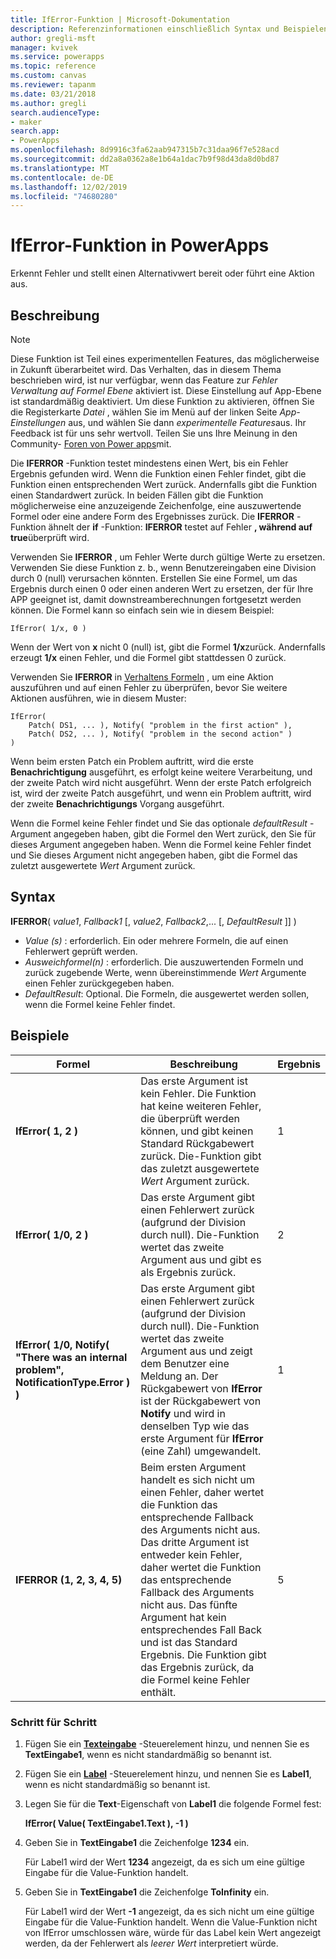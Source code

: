 ```yaml
---
title: IfError-Funktion | Microsoft-Dokumentation
description: Referenzinformationen einschließlich Syntax und Beispielen für die IfError-Funktion in PowerApps
author: gregli-msft
manager: kvivek
ms.service: powerapps
ms.topic: reference
ms.custom: canvas
ms.reviewer: tapanm
ms.date: 03/21/2018
ms.author: gregli
search.audienceType:
- maker
search.app:
- PowerApps
ms.openlocfilehash: 8d9916c3fa62aab947315b7c31daa96f7e528acd
ms.sourcegitcommit: dd2a8a0362a8e1b64a1dac7b9f98d43da8d0bd87
ms.translationtype: MT
ms.contentlocale: de-DE
ms.lasthandoff: 12/02/2019
ms.locfileid: "74680280"
---
```

# <a name="iferror-function-in-powerapps"></a>IfError-Funktion in PowerApps

Erkennt Fehler und stellt einen Alternativwert bereit oder führt eine Aktion aus.

## <a name="description"></a>Beschreibung

> [!NOTE]
> Diese Funktion ist Teil eines experimentellen Features, das möglicherweise in Zukunft überarbeitet wird. Das Verhalten, das in diesem Thema beschrieben wird, ist nur verfügbar, wenn das Feature zur *Fehler Verwaltung auf Formel Ebene* aktiviert ist. Diese Einstellung auf App-Ebene ist standardmäßig deaktiviert. Um diese Funktion zu aktivieren, öffnen Sie die Registerkarte *Datei* , wählen Sie im Menü auf der linken Seite *App-Einstellungen* aus, und wählen Sie dann *experimentelle Features*aus. Ihr Feedback ist für uns sehr wertvoll. Teilen Sie uns Ihre Meinung in den Community- [Foren von Power apps](https://powerusers.microsoft.com/t5/Expressions-and-Formulas/bd-p/How-To)mit.

Die **IFERROR** -Funktion testet mindestens einen Wert, bis ein Fehler Ergebnis gefunden wird. Wenn die Funktion einen Fehler findet, gibt die Funktion einen entsprechenden Wert zurück. Andernfalls gibt die Funktion einen Standardwert zurück. In beiden Fällen gibt die Funktion möglicherweise eine anzuzeigende Zeichenfolge, eine auszuwertende Formel oder eine andere Form des Ergebnisses zurück. Die **IFERROR** -Funktion ähnelt der **if** -Funktion: **IFERROR** testet auf Fehler **, während auf** **true**überprüft wird.

Verwenden Sie **IFERROR** , um Fehler Werte durch gültige Werte zu ersetzen. Verwenden Sie diese Funktion z. b., wenn Benutzereingaben eine Division durch 0 (null) verursachen könnten. Erstellen Sie eine Formel, um das Ergebnis durch einen 0 oder einen anderen Wert zu ersetzen, der für Ihre APP geeignet ist, damit downstreamberechnungen fortgesetzt werden können. Die Formel kann so einfach sein wie in diesem Beispiel:

```powerapps-dot
IfError( 1/x, 0 )
```

Wenn der Wert von **x** nicht 0 (null) ist, gibt die Formel **1/x**zurück. Andernfalls erzeugt **1/x** einen Fehler, und die Formel gibt stattdessen 0 zurück.

Verwenden Sie **IFERROR** in [Verhaltens Formeln](../working-with-formulas-in-depth.md) , um eine Aktion auszuführen und auf einen Fehler zu überprüfen, bevor Sie weitere Aktionen ausführen, wie in diesem Muster:

```powerapps-dot
IfError(
    Patch( DS1, ... ), Notify( "problem in the first action" ),
    Patch( DS2, ... ), Notify( "problem in the second action" )
)
```

Wenn beim ersten Patch ein Problem auftritt, wird die erste **Benachrichtigung** ausgeführt, es erfolgt keine weitere Verarbeitung, und der zweite Patch wird nicht ausgeführt. Wenn der erste Patch erfolgreich ist, wird der zweite Patch ausgeführt, und wenn ein Problem auftritt, wird der zweite **Benachrichtigungs** Vorgang ausgeführt.

Wenn die Formel keine Fehler findet und Sie das optionale *defaultResult* -Argument angegeben haben, gibt die Formel den Wert zurück, den Sie für dieses Argument angegeben haben. Wenn die Formel keine Fehler findet und Sie dieses Argument nicht angegeben haben, gibt die Formel das zuletzt ausgewertete *Wert* Argument zurück.

## <a name="syntax"></a>Syntax

**IFERROR**( *value1*, *Fallback1* [, *value2*, *Fallback2*,... [, *DefaultResult* ]] )

* *Value (s)* : erforderlich. Ein oder mehrere Formeln, die auf einen Fehlerwert geprüft werden.
* *Ausweichformel(n)* : erforderlich. Die auszuwertenden Formeln und zurück zugebende Werte, wenn übereinstimmende *Wert* Argumente einen Fehler zurückgegeben haben.
* *DefaultResult*: Optional.  Die Formeln, die ausgewertet werden sollen, wenn die Formel keine Fehler findet.

## <a name="examples"></a>Beispiele

| Formel | Beschreibung | Ergebnis |
| --- | --- | --- |
| **IfError( 1, 2 )** |Das erste Argument ist kein Fehler. Die Funktion hat keine weiteren Fehler, die überprüft werden können, und gibt keinen Standard Rückgabewert zurück. Die-Funktion gibt das zuletzt ausgewertete *Wert* Argument zurück.   | 1 |
| **IfError( 1/0, 2 )** | Das erste Argument gibt einen Fehlerwert zurück (aufgrund der Division durch null). Die-Funktion wertet das zweite Argument aus und gibt es als Ergebnis zurück. | 2 |
| **IfError( 1/0, Notify( "There was an internal problem", NotificationType.Error ) )** | Das erste Argument gibt einen Fehlerwert zurück (aufgrund der Division durch null). Die-Funktion wertet das zweite Argument aus und zeigt dem Benutzer eine Meldung an. Der Rückgabewert von **IfError** ist der Rückgabewert von **Notify** und wird in denselben Typ wie das erste Argument für **IfError** (eine Zahl) umgewandelt. | 1 |
| **IFERROR (1, 2, 3, 4, 5)** | Beim ersten Argument handelt es sich nicht um einen Fehler, daher wertet die Funktion das entsprechende Fallback des Arguments nicht aus. Das dritte Argument ist entweder kein Fehler, daher wertet die Funktion das entsprechende Fallback des Arguments nicht aus. Das fünfte Argument hat kein entsprechendes Fall Back und ist das Standard Ergebnis. Die Funktion gibt das Ergebnis zurück, da die Formel keine Fehler enthält. | 5 |

### <a name="step-by-step"></a>Schritt für Schritt

1. Fügen Sie ein **[Texteingabe](../controls/control-text-input.md)** -Steuerelement hinzu, und nennen Sie es **TextEingabe1**, wenn es nicht standardmäßig so benannt ist.

2. Fügen Sie ein **[Label](../controls/control-text-box.md)** -Steuerelement hinzu, und nennen Sie es **Label1**, wenn es nicht standardmäßig so benannt ist.

3. Legen Sie für die **Text**-Eigenschaft von **Label1** die folgende Formel fest:

    **IfError( Value( TextEingabe1.Text ), -1 )**

4. Geben Sie in **TextEingabe1** die Zeichenfolge **1234** ein.  

    Für Label1 wird der Wert **1234** angezeigt, da es sich um eine gültige Eingabe für die Value-Funktion handelt.

5. Geben Sie in **TextEingabe1** die Zeichenfolge **ToInfinity** ein.

    Für Label1 wird der Wert **-1** angezeigt, da es sich nicht um eine gültige Eingabe für die Value-Funktion handelt.  Wenn die Value-Funktion nicht von IfError umschlossen wäre, würde für das Label kein Wert angezeigt werden, da der Fehlerwert als *leerer Wert* interpretiert würde. 

